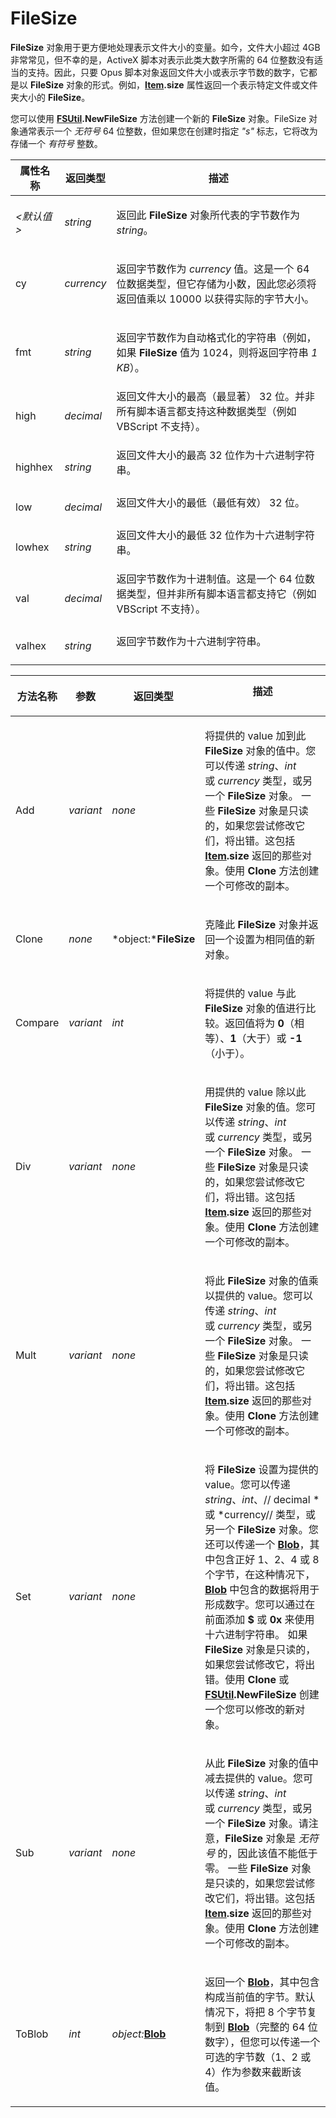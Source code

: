 # FileSize

**FileSize** 对象用于更方便地处理表示文件大小的变量。如今，文件大小超过 4GB 非常常见，但不幸的是，ActiveX 脚本对表示此类大数字所需的 64 位整数没有适当的支持。因此，只要 Opus 脚本对象返回文件大小或表示字节数的数字，它都是以 **FileSize** 对象的形式。例如，**[Item](item.zh.md).size** 属性返回一个表示特定文件或文件夹大小的 **FileSize**。

您可以使用 **[FSUtil](fsutil.zh.md).NewFileSize** 方法创建一个新的 **FileSize** 对象。FileSize 对象通常表示一个 *无符号* 64 位整数，但如果您在创建时指定 *"s"* 标志，它将改为存储一个 *有符号* 整数。

<table>
<thead><tr><th>
属性名称</th><th>
返回类型</th><th>
描述
</th></tr></thead><tbody><tr><td>

*\<默认值\>*</td><td>

*string*</td><td>

返回此 **FileSize** 对象所代表的字节数作为 *string*。
</td></tr><tr><td>
cy</td><td>

*currency*</td><td>

返回字节数作为 *currency* 值。这是一个 64 位数据类型，但它存储为小数，因此您必须将返回值乘以 10000 以获得实际的字节大小。
</td></tr><tr><td>
fmt</td><td>

*string*</td><td>

返回字节数作为自动格式化的字符串（例如，如果 **FileSize** 值为 1024，则将返回字符串 *1 KB*）。
</td></tr><tr><td>
high</td><td>

*decimal*</td><td>
返回文件大小的最高（最显著） 32 位。并非所有脚本语言都支持这种数据类型（例如 VBScript 不支持）。
</td></tr><tr><td>
highhex</td><td>

*string*</td><td>
返回文件大小的最高 32 位作为十六进制字符串。
</td></tr><tr><td>
low</td><td>

*decimal*</td><td>
返回文件大小的最低（最低有效） 32 位。
</td></tr><tr><td>
lowhex</td><td>

*string*</td><td>
返回文件大小的最低 32 位作为十六进制字符串。
</td></tr><tr><td>
val</td><td>

*decimal*</td><td>
返回字节数作为十进制值。这是一个 64 位数据类型，但并非所有脚本语言都支持它（例如 VBScript 不支持）。
</td></tr><tr><td>
valhex</td><td>

*string*</td><td>
返回字节数作为十六进制字符串。
</td></tr></tbody>
</table>

<table>
<thead><tr><th>
方法名称</th><th>

**参数**</th><th>
返回类型</th><th>
描述
</th></tr></thead><tbody><tr><td>
Add</td><td>

*variant*</td><td>

*none*</td><td>

将提供的 value 加到此 **FileSize** 对象的值中。您可以传递 *string*、*int* 或 *currency* 类型，或另一个 **FileSize** 对象。
一些 **FileSize** 对象是只读的，如果您尝试修改它们，将出错。这包括 **[Item](item.zh.md).size** 返回的那些对象。使用 **Clone** 方法创建一个可修改的副本。
</td></tr><tr><td>
Clone</td><td>

*none*</td><td>

*object:***FileSize**</td><td>

克隆此 **FileSize** 对象并返回一个设置为相同值的新对象。
</td></tr><tr><td>
Compare</td><td>

*variant*</td><td>

*int*</td><td>

将提供的 value 与此 **FileSize** 对象的值进行比较。返回值将为 **0**（相等）、**1**（大于）或 **-1**（小于）。
</td></tr><tr><td>
Div</td><td>

*variant*</td><td>

*none*</td><td>

用提供的 value 除以此 **FileSize** 对象的值。您可以传递 *string*、*int* 或 *currency* 类型，或另一个 **FileSize** 对象。
一些 **FileSize** 对象是只读的，如果您尝试修改它们，将出错。这包括 **[Item](item.zh.md).size** 返回的那些对象。使用 **Clone** 方法创建一个可修改的副本。
</td></tr><tr><td>
Mult</td><td>

*variant*</td><td>

*none*</td><td>

将此 **FileSize** 对象的值乘以提供的 value。您可以传递 *string*、*int* 或 *currency* 类型，或另一个 **FileSize** 对象。
一些 **FileSize** 对象是只读的，如果您尝试修改它们，将出错。这包括 **[Item](item.zh.md).size** 返回的那些对象。使用 **Clone** 方法创建一个可修改的副本。
</td></tr><tr><td>
Set</td><td>

*variant*</td><td>

*none*</td><td>

将 **FileSize** 设置为提供的 value。您可以传递 *string*、*int*、// decimal *或 *currency// 类型，或另一个 **FileSize** 对象。您还可以传递一个 **[Blob](blob.zh.md)**，其中包含正好 1、2、4 或 8 个字节，在这种情况下，**[Blob](blob.zh.md)** 中包含的数据将用于形成数字。您可以通过在前面添加 **\$** 或 **0x** 来使用十六进制字符串。
如果 **FileSize** 对象是只读的，如果您尝试修改它，将出错。使用 **Clone** 或 **[FSUtil](fsutil.zh.md).NewFileSize** 创建一个您可以修改的新对象。
</td></tr><tr><td>
Sub</td><td>

*variant*</td><td>

*none*</td><td>

从此 **FileSize** 对象的值中减去提供的 value。您可以传递 *string*、*int* 或 *currency* 类型，或另一个 **FileSize** 对象。请注意，**FileSize** 对象是 *无符号* 的，因此该值不能低于零。
一些 **FileSize** 对象是只读的，如果您尝试修改它们，将出错。这包括 **[Item](item.zh.md).size** 返回的那些对象。使用 **Clone** 方法创建一个可修改的副本。
</td></tr><tr><td>
ToBlob</td><td>

*int*</td><td>

*object:***[Blob](blob.zh.md)**</td><td>

返回一个 **[Blob](blob.zh.md)**，其中包含构成当前值的字节。默认情况下，将把 8 个字节复制到 **[Blob](blob.zh.md)**（完整的 64 位数字），但您可以传递一个可选的字节数（1、2 或 4）作为参数来截断该值。
</td></tr></tbody>
</table>